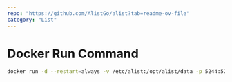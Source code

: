 ```yaml
---
repo: "https://github.com/AlistGo/alist?tab=readme-ov-file"
category: "List"
---
```


# Docker Run Command

```bash
docker run -d --restart=always -v /etc/alist:/opt/alist/data -p 5244:5244 -e PUID=0 -e PGID=0 -e UMASK=022 docker pull xhofe/alist:beta-aio
```
